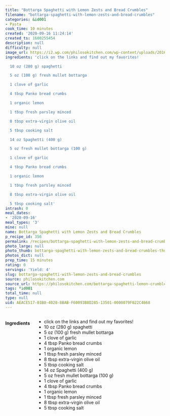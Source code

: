 ```yaml
---
title: "Bottarga Spaghetti with Lemon Zests and Bread Crumbles"
filename: "bottarga-spaghetti-with-lemon-zests-and-bread-crumbles"
categories: &id001
- Pasta
cook_time: 10 minutes
created: '2020-09-16 11:24:14'
created_ts: 1600255454
description: null
difficulty: null
image_url: https://i2.wp.com/philosokitchen.com/wp-content/uploads/2016/12/spaghetti-bottarga-final-1-683x1024.jpg
ingredients: 'click on the links and find out my favorites!

  10 oz (280 g) spaghetti

  5 oz (100 g) fresh mullet bottarga

  1 clove of garlic

  4 tbsp Panko bread crumbs

  1 organic lemon

  1 tbsp fresh parsley minced

  8 tbsp extra-virgin olive oil

  5 tbsp cooking salt

  14 oz Spaghetti (400 g)

  5 oz fresh mullet bottarga (100 g)

  1 clove of garlic

  4 tbsp Panko bread crumbs

  1 organic lemon

  1 tbsp fresh parsley minced

  8 tbsp extra-virgin olive oil

  5 tbsp cooking salt'
intrash: 0
meal_dates:
- '2020-09-16'
meal_types: '3'
mine: null
name: Bottarga Spaghetti with Lemon Zests and Bread Crumbles
p_recipe_id: 356
permalink: /recipes/bottarga-spaghetti-with-lemon-zests-and-bread-crumbles
photo_large: null
photo_thumb: bottarga-spaghetti-with-lemon-zests-and-bread-crumbles-thumb.jpg
photos_dict: null
prep_time: 15 minutes
rating: 0
servings: 'Yield: 4'
slug: bottarga-spaghetti-with-lemon-zests-and-bread-crumbles
source: philosokitchen.com
source_url: https://philosokitchen.com/bottarga-spaghetti-lemon-crumbles/
tags: *id001
total_time: null
type: null
uid: AEACE517-01B0-4020-8BAB-F60093B8D285-13501-0000079F022C4668
---
```

<div class="large-8 medium-7 columns" id="writeup">	</div><!-- #writeup -->
</div><!-- #row-one -->
<div class="row" id="row-two">	<div class="medium-4 small-5 columns" id="ingredients"><h4>Ingredients</h4><div class="box box-ingredients content"><ul>
<li>click on the links and find out my favorites!</li>
<li>10 oz (280 g) spaghetti</li>
<li>5 oz (100 g) fresh mullet bottarga</li>
<li>1 clove of garlic</li>
<li>4 tbsp Panko bread crumbs</li>
<li>1 organic lemon</li>
<li>1 tbsp fresh parsley minced</li>
<li>8 tbsp extra-virgin olive oil</li>
<li>5 tbsp cooking salt</li>
<li>14 oz Spaghetti (400 g)</li>
<li>5 oz fresh mullet bottarga (100 g)</li>
<li>1 clove of garlic</li>
<li>4 tbsp Panko bread crumbs</li>
<li>1 organic lemon</li>
<li>1 tbsp fresh parsley minced</li>
<li>8 tbsp extra-virgin olive oil</li>
<li>5 tbsp cooking salt</li>
</ul>
</div>	</div>	<div class="medium-6 small-7 columns" id="directions">	</div>
